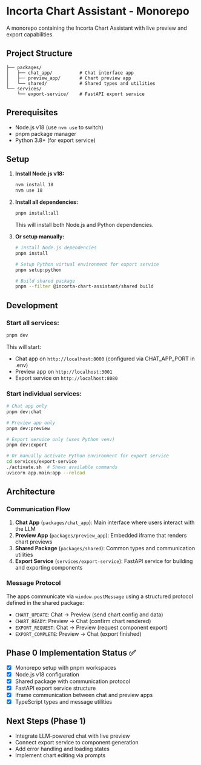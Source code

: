 # Incorta Chart Assistant - Monorepo

A monorepo containing the Incorta Chart Assistant with live preview and export capabilities.

## Project Structure

```
├── packages/
│   ├── chat_app/          # Chat interface app
│   ├── preview_app/       # Chart preview app  
│   └── shared/            # Shared types and utilities
└── services/
    └── export-service/    # FastAPI export service
```

## Prerequisites

- Node.js v18 (use `nvm use` to switch)
- pnpm package manager
- Python 3.8+ (for export service)

## Setup

1. **Install Node.js v18:**
   ```bash
   nvm install 18
   nvm use 18
   ```

2. **Install all dependencies:**
   ```bash
   pnpm install:all
   ```
   This will install both Node.js and Python dependencies.

3. **Or setup manually:**
   ```bash
   # Install Node.js dependencies
   pnpm install
   
   # Setup Python virtual environment for export service
   pnpm setup:python
   
   # Build shared package
   pnpm --filter @incorta-chart-assistant/shared build
   ```

## Development

### Start all services:
```bash
pnpm dev
```

This will start:
- Chat app on `http://localhost:8000` (configured via CHAT_APP_PORT in .env)
- Preview app on `http://localhost:3001` 
- Export service on `http://localhost:8080`

### Start individual services:
```bash
# Chat app only
pnpm dev:chat

# Preview app only  
pnpm dev:preview

# Export service only (uses Python venv)
pnpm dev:export

# Or manually activate Python environment for export service
cd services/export-service
./activate.sh  # Shows available commands
uvicorn app.main:app --reload
```

## Architecture

### Communication Flow
1. **Chat App** (`packages/chat_app`): Main interface where users interact with the LLM
2. **Preview App** (`packages/preview_app`): Embedded iframe that renders chart previews
3. **Shared Package** (`packages/shared`): Common types and communication utilities
4. **Export Service** (`services/export-service`): FastAPI service for building and exporting components

### Message Protocol
The apps communicate via `window.postMessage` using a structured protocol defined in the shared package:

- `CHART_UPDATE`: Chat → Preview (send chart config and data)
- `CHART_READY`: Preview → Chat (confirm chart rendered)
- `EXPORT_REQUEST`: Chat → Preview (request component export)
- `EXPORT_COMPLETE`: Preview → Chat (export finished)

## Phase 0 Implementation Status ✅

- [x] Monorepo setup with pnpm workspaces
- [x] Node.js v18 configuration
- [x] Shared package with communication protocol
- [x] FastAPI export service structure
- [x] Iframe communication between chat and preview apps
- [x] TypeScript types and message utilities

## Next Steps (Phase 1)
- Integrate LLM-powered chat with live preview
- Connect export service to component generation
- Add error handling and loading states
- Implement chart editing via prompts